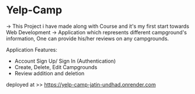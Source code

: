 # Yelp-Camp

-> This Project i have made along with Course and it's my first start towards Web Development
-> Application which represents different campground's information, One can provide his/her reviews on any campgrounds.

Application Features:
- Account Sign Up/ Sign In (Authentication)
- Create, Delete, Edit Campgrounds
- Review addition and deletion

deployed at >> https://yelp-camp-jatin-undhad.onrender.com
